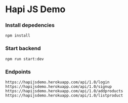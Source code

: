 # Hapi JS Demo

### Install depedencies


```
npm install
```

### Start backend

```
npm run start:dev
```

### Endpoints

```
https://hapijsdemo.herokuapp.com/api/1.0/login
https://hapijsdemo.herokuapp.com/api/1.0/signup
https://hapijsdemo.herokuapp.com/api/1.0/addproducts
https://hapijsdemo.herokuapp.com/api/1.0/listproduct
```

